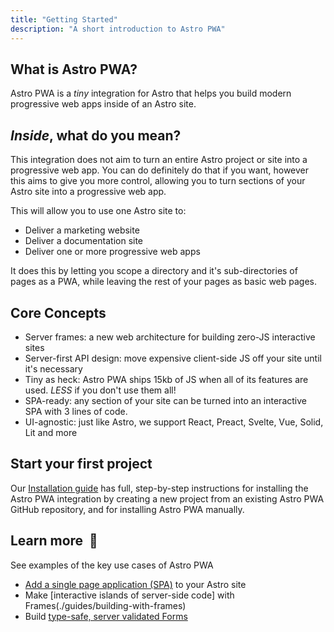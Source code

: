 ```yaml
---
title: "Getting Started"
description: "A short introduction to Astro PWA"
---
```


## What is Astro PWA?

Astro PWA is a _tiny_ integration for Astro that helps you build modern progressive web apps inside of an Astro site.

## _Inside_, what do you mean?

This integration does not aim to turn an entire Astro project or site into a progressive web app. You can do definitely do that if you want, however this aims to give you more control, allowing you to turn sections of your Astro site into a progressive web app.

This will allow you to use one Astro site to:

- Deliver a marketing website
- Deliver a documentation site
- Deliver one or more progressive web apps

It does this by letting you scope a directory and it's sub-directories of pages as a PWA, while leaving the rest of your pages as basic web pages.

## Core Concepts

- Server frames: a new web architecture for building zero-JS interactive sites
- Server-first API design: move expensive client-side JS off your site until it's necessary
- Tiny as heck: Astro PWA ships 15kb of JS when all of its features are used. _LESS_ if you don't use them all!
- SPA-ready: any section of your site can be turned into an interactive SPA with 3 lines of code.
- UI-agnostic: just like Astro, we support React, Preact, Svelte, Vue, Solid, Lit and more

## Start your first project
<!--
Get a new Astro project up and running locally with our Astro template:
```
npm create astro -- --template astro-pwa/starter-server
```
-->

Our [Installation guide](/en/installation) has full, step-by-step instructions for installing the Astro PWA integration by creating a new project from an existing Astro PWA GitHub repository, and for installing Astro PWA manually.

## Learn more  🚀

See examples of the key use cases of Astro PWA

- [Add a single page application (SPA)](./guides/building-a-spa) to your Astro site
- Make [interactive islands of server-side code] with Frames(./guides/building-with-frames)
- Build [type-safe, server validated Forms](./guides/using-forms)